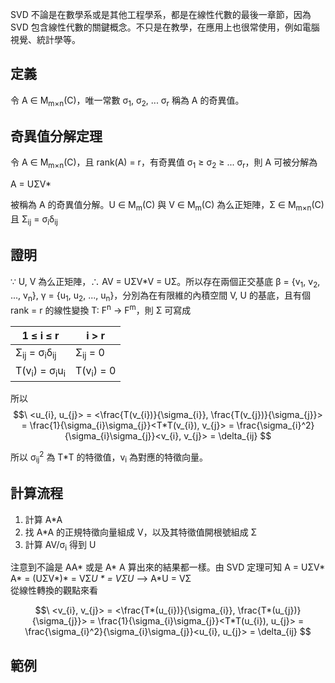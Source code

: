 SVD 不論是在數學系或是其他工程學系，都是在線性代數的最後一章節，因為 SVD 包含線性代數的關鍵概念。不只是在教學，在應用上也很常使用，例如電腦視覺、統計學等。

## 定義
令 A ∈ M<sub>m×n</sub>(C)，唯一常數 σ<sub>1</sub>,  σ<sub>2</sub>, ... σ<sub>r</sub> 稱為 A 的奇異值。

## 奇異值分解定理
令 A ∈ M<sub>m×n</sub>(C)，且 rank(A) = r，有奇異值 σ<sub>1</sub> ≥ σ<sub>2</sub> ≥ ... σ<sub>r</sub>，則 A 可被分解為 

A = UΣV*

被稱為 A 的奇異值分解。U ∈ M<sub>m</sub>(C) 與 V ∈ M<sub>m</sub>(C) 為么正矩陣，Σ ∈ M<sub>m×n</sub>(C) 且 Σ<sub>ij</sub> = σ<sub>i</sub>δ<sub>ij</sub>

## 證明
∵ U, V 為么正矩陣，∴ AV = UΣV*V = UΣ。所以存在兩個正交基底 β = {v<sub>1</sub>, v<sub>2</sub>, ..., v<sub>n</sub>}, γ = {u<sub>1</sub>, u<sub>2</sub>, ..., u<sub>n</sub>}，分別為在有限維的內積空間 V, U 的基底，且有個 rank = r 的線性變換 T: F<sup>n</sup> -> F<sup>m</sup>，則 Σ 可寫成

| 1 ≤ i ≤ r | i > r |
| --- | --- |
| Σ<sub>ij</sub> = σ<sub>i</sub>δ<sub>ij</sub> | Σ<sub>ij</sub> = 0 |
| T(v<sub>i</sub>) = σ<sub>i</sub>u<sub>i</sub> | T(v<sub>i</sub>) = 0 |

所以 $$\ <u_{i}, u_{j}> = <\frac{T(v_{i})}{\sigma_{i}}, \frac{T(v_{j})}{\sigma_{j}}> = \frac{1}{\sigma_{i}\sigma_{j}}<T*T(v_{i}), v_{j}> = \frac{\sigma_{i}^2}{\sigma_{i}\sigma_{j}}<v_{i}, v_{j}> = \delta_{ij} $$

所以 σ<sub>ij</sub><sup>2</sup> 為 T*T 的特徵值，v<sub>i</sub> 為對應的特徵向量。

## 計算流程
1. 計算 A*A
2. 找 A*A 的正規特徵向量組成 V，以及其特徵值開根號組成 Σ
3. 計算 AV/σ<sub>i</sub> 得到 U

注意到不論是 AA* 或是 A* A 算出來的結果都一樣。由 SVD 定理可知 A = UΣV* \
A* = (UΣV*)* = VΣ*U * = VΣU* --> A*U = VΣ\
從線性轉換的觀點來看

$$\ <v_{i}, v_{j}> = <\frac{T*(u_{i})}{\sigma_{i}}, \frac{T*(u_{j})}{\sigma_{j}}> = \frac{1}{\sigma_{i}\sigma_{j}}<T*T(u_{i}), u_{j}> = \frac{\sigma_{i}^2}{\sigma_{i}\sigma_{j}}<u_{i}, u_{j}> = \delta_{ij} $$

## 範例
